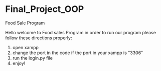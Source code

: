 # Final_Project_OOP
Food Sale Program 

Hello welcome to Food sales Program in order to run our program please follow these  directions properly:

1. open xampp
2. change the port in the code if the port in your xampp is "3306"
3. run the login.py file
4. enjoy!
